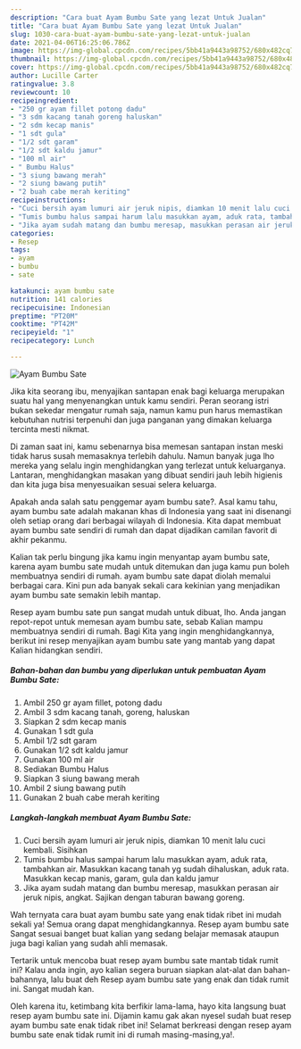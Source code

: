 ```yaml
---
description: "Cara buat Ayam Bumbu Sate yang lezat Untuk Jualan"
title: "Cara buat Ayam Bumbu Sate yang lezat Untuk Jualan"
slug: 1030-cara-buat-ayam-bumbu-sate-yang-lezat-untuk-jualan
date: 2021-04-06T16:25:06.786Z
image: https://img-global.cpcdn.com/recipes/5bb41a9443a98752/680x482cq70/ayam-bumbu-sate-foto-resep-utama.jpg
thumbnail: https://img-global.cpcdn.com/recipes/5bb41a9443a98752/680x482cq70/ayam-bumbu-sate-foto-resep-utama.jpg
cover: https://img-global.cpcdn.com/recipes/5bb41a9443a98752/680x482cq70/ayam-bumbu-sate-foto-resep-utama.jpg
author: Lucille Carter
ratingvalue: 3.8
reviewcount: 10
recipeingredient:
- "250 gr ayam fillet potong dadu"
- "3 sdm kacang tanah goreng haluskan"
- "2 sdm kecap manis"
- "1 sdt gula"
- "1/2 sdt garam"
- "1/2 sdt kaldu jamur"
- "100 ml air"
- " Bumbu Halus"
- "3 siung bawang merah"
- "2 siung bawang putih"
- "2 buah cabe merah keriting"
recipeinstructions:
- "Cuci bersih ayam lumuri air jeruk nipis, diamkan 10 menit lalu cuci kembali. Sisihkan"
- "Tumis bumbu halus sampai harum lalu masukkan ayam, aduk rata, tambahkan air. Masukkan kacang tanah yg sudah dihaluskan, aduk rata. Masukkan kecap manis, garam, gula dan kaldu jamur"
- "Jika ayam sudah matang dan bumbu meresap, masukkan perasan air jeruk nipis, angkat. Sajikan dengan taburan bawang goreng."
categories:
- Resep
tags:
- ayam
- bumbu
- sate

katakunci: ayam bumbu sate 
nutrition: 141 calories
recipecuisine: Indonesian
preptime: "PT20M"
cooktime: "PT42M"
recipeyield: "1"
recipecategory: Lunch

---
```



![Ayam Bumbu Sate](https://img-global.cpcdn.com/recipes/5bb41a9443a98752/680x482cq70/ayam-bumbu-sate-foto-resep-utama.jpg)

Jika kita seorang ibu, menyajikan santapan enak bagi keluarga merupakan suatu hal yang menyenangkan untuk kamu sendiri. Peran seorang istri bukan sekedar mengatur rumah saja, namun kamu pun harus memastikan kebutuhan nutrisi terpenuhi dan juga panganan yang dimakan keluarga tercinta mesti nikmat.

Di zaman  saat ini, kamu sebenarnya bisa memesan santapan instan meski tidak harus susah memasaknya terlebih dahulu. Namun banyak juga lho mereka yang selalu ingin menghidangkan yang terlezat untuk keluarganya. Lantaran, menghidangkan masakan yang dibuat sendiri jauh lebih higienis dan kita juga bisa menyesuaikan sesuai selera keluarga. 



Apakah anda salah satu penggemar ayam bumbu sate?. Asal kamu tahu, ayam bumbu sate adalah makanan khas di Indonesia yang saat ini disenangi oleh setiap orang dari berbagai wilayah di Indonesia. Kita dapat membuat ayam bumbu sate sendiri di rumah dan dapat dijadikan camilan favorit di akhir pekanmu.

Kalian tak perlu bingung jika kamu ingin menyantap ayam bumbu sate, karena ayam bumbu sate mudah untuk ditemukan dan juga kamu pun boleh membuatnya sendiri di rumah. ayam bumbu sate dapat diolah memalui berbagai cara. Kini pun ada banyak sekali cara kekinian yang menjadikan ayam bumbu sate semakin lebih mantap.

Resep ayam bumbu sate pun sangat mudah untuk dibuat, lho. Anda jangan repot-repot untuk memesan ayam bumbu sate, sebab Kalian mampu membuatnya sendiri di rumah. Bagi Kita yang ingin menghidangkannya, berikut ini resep menyajikan ayam bumbu sate yang mantab yang dapat Kalian hidangkan sendiri.

<!--inarticleads1-->

##### Bahan-bahan dan bumbu yang diperlukan untuk pembuatan Ayam Bumbu Sate:

1. Ambil 250 gr ayam fillet, potong dadu
1. Ambil 3 sdm kacang tanah, goreng, haluskan
1. Siapkan 2 sdm kecap manis
1. Gunakan 1 sdt gula
1. Ambil 1/2 sdt garam
1. Gunakan 1/2 sdt kaldu jamur
1. Gunakan 100 ml air
1. Sediakan  Bumbu Halus
1. Siapkan 3 siung bawang merah
1. Ambil 2 siung bawang putih
1. Gunakan 2 buah cabe merah keriting




<!--inarticleads2-->

##### Langkah-langkah membuat Ayam Bumbu Sate:

1. Cuci bersih ayam lumuri air jeruk nipis, diamkan 10 menit lalu cuci kembali. Sisihkan
1. Tumis bumbu halus sampai harum lalu masukkan ayam, aduk rata, tambahkan air. Masukkan kacang tanah yg sudah dihaluskan, aduk rata. Masukkan kecap manis, garam, gula dan kaldu jamur
1. Jika ayam sudah matang dan bumbu meresap, masukkan perasan air jeruk nipis, angkat. Sajikan dengan taburan bawang goreng.




Wah ternyata cara buat ayam bumbu sate yang enak tidak ribet ini mudah sekali ya! Semua orang dapat menghidangkannya. Resep ayam bumbu sate Sangat sesuai banget buat kalian yang sedang belajar memasak ataupun juga bagi kalian yang sudah ahli memasak.

Tertarik untuk mencoba buat resep ayam bumbu sate mantab tidak rumit ini? Kalau anda ingin, ayo kalian segera buruan siapkan alat-alat dan bahan-bahannya, lalu buat deh Resep ayam bumbu sate yang enak dan tidak rumit ini. Sangat mudah kan. 

Oleh karena itu, ketimbang kita berfikir lama-lama, hayo kita langsung buat resep ayam bumbu sate ini. Dijamin kamu gak akan nyesel sudah buat resep ayam bumbu sate enak tidak ribet ini! Selamat berkreasi dengan resep ayam bumbu sate enak tidak rumit ini di rumah masing-masing,ya!.

